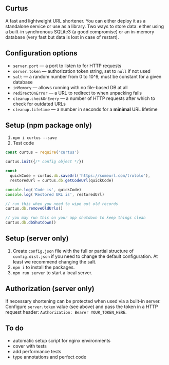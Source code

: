 ## Curtus
A fast and lightweight URL shortener. You can either deploy it as a standalone service or use as a library.
Two ways to store data: either using a built-in synchronous SQLite3 (a good compromise) or an in-memory database (very fast but data is lost in case of restart).

## Configuration options
- `server.port` — a port to listen to for HTTP requests
- `server.token` — authorization token string, set to `null` if not used
- `salt` — a random number from 0 to 10^9, must be constant for a given database
- `inMemory` — allows running with no file-based DB at all
- `redirectOnError` — a URL to redirect to when unpacking fails
- `cleanup.checkOnEvery` — a number of HTTP requests after which to check for outdated URLs
- `cleanup.lifetime` — a number in seconds for a **minimal** URL lifetime

## Setup (npm package only)
1. `npm i curtus --save`
2. Test code 
```js
const curtus = require('curtus')

curtus.init({/* config object */})

const
  quickCode = curtus.db.saveUrl('https://someurl.com/trololo'),
  restoredUrl = curtus.db.getCodeUrl(quickCode)

console.log('Code is', quickCode)
console.log('Restored URL is', restoredUrl)

// run this when you need to wipe out old records
curtus.db.removeOldUrls()

// you may run this on your app shutdown to keep things clean
curtus.db.dbShutdown()
```

## Setup (server only)
1. Create `config.json` file with the full or partial structure of `config.dist.json` if you need to change the default 
configuration. At least we recommend changing the salt.
2. `npm i` to install the packages.
3. `npm run server` to start a local server.

## Authorization (server only)
If necessary shortening can be protected when used via a built-in server. Configure `server.token` value (see above) and 
pass the token in a HTTP request header: `Authorization: Bearer YOUR_TOKEN_HERE`.

## To do
* automatic setup script for nginx environments
* cover with tests
* add performance tests
* type annotations and perfect code
